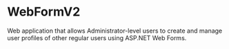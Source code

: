 # WebFormV2
Web application that allows Administrator-level users to create and manage user profiles of other regular users using ASP.NET Web Forms. 
